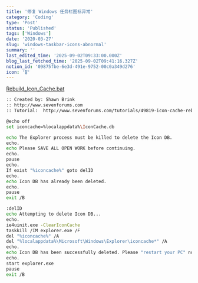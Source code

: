```yaml
---
title: '修复 Windows 任务栏图标异常'
category: 'Coding'
type: 'Post'
status: 'Published'
tags: ['Windows']
date: '2020-03-27'
slug: 'windows-taskbar-icons-abnormal'
summary: ''
last_edited_time: '2025-09-02T09:33:00.000Z'
blog_last_fetched_time: '2025-09-02T09:41:16.327Z'
notion_id: '09875fbe-6e3d-491e-9752-00c0a349d276'
icon: '🎖️'
---
```


[Rebuild_Icon_Cache.bat](https://prod-files-secure.s3.us-west-2.amazonaws.com/e753f4ed-a9d5-4b94-80b5-b5d3a8dd4851/47787731-78b3-4555-b702-282b8b73b881/Rebuild_Icon_Cache.bat?X-Amz-Algorithm=AWS4-HMAC-SHA256&X-Amz-Content-Sha256=UNSIGNED-PAYLOAD&X-Amz-Credential=ASIAZI2LB466T2DGLWF2%2F20250902%2Fus-west-2%2Fs3%2Faws4_request&X-Amz-Date=20250902T094115Z&X-Amz-Expires=3600&X-Amz-Security-Token=IQoJb3JpZ2luX2VjEML%2F%2F%2F%2F%2F%2F%2F%2F%2F%2FwEaCXVzLXdlc3QtMiJGMEQCIEe2Yq5lFV1R9Zf6jLXN%2FiIxlQiMT6iaurGk9KSAILD4AiBOGJET85P2PWFLWqbHWhs2S2SCxjK2MBO6%2B93gDqhlKir%2FAwgqEAAaDDYzNzQyMzE4MzgwNSIMNX6I4HLwnZs3olCiKtwDslvQ8pYW1k9FoCO8wratGdjD3U885bWXglHZ7Pp%2BSjFnLSwBohTz8OowS%2BOnhftuAOxYCBQBGcrlYhK2u4Fg42Am2QmQHuX0WqZkVddf8Wu1FLB7QMHD4zzaOgBFDZBALhNZ2FISS8%2F80%2BVOwRI%2F22OtAcORaKBHF6SdmdI1JAM6JooKkycfq0QEWmLjaqXQEPLDwZukfUtxw1iJ4RngbTFrLNBoZz8mDEFOORQiI3uvq3d%2Bu3F7KrA1Y%2FuCBt2jjUva9PZYDbyDGwniMUVybMRR72uTun5f4%2BJZ9egd2eCZab87S9S6uUmV1Fk3PHN84oxoqMy6AefduUih%2F5hGSxREByguargDUqpPSd1JnZkzYqqUoYdKctAENgCoMRHzLZYx3WHHE64xK%2FB%2BSpnw7L%2FRr6jr2DzaIkqthLShkxTUvzl2gS6CtjtgKJOJNU%2FEfHm1N9%2Fu3VZ%2B8wkSfONLF8dQfXpS6C5quhcUVRXexJGJNspkouEgtJFJC5c8zzbBSYJ3670T3TsStuzFyEzDaQHn4O2feFlQ5kkf0%2BP%2BGaPkJfvEF5vcfZkIC9C1PNBYujNWRaPrafAqyVj6ccMwraskgTbuaW2wpUhRMDZ6t8dCSeFprzvg05w6zgswse7axQY6pgE9jnFKgUqfSaQzuTyYTkNMzg%2BezUcaiTNtx%2BxlEFzGT2e%2FdMaL1PB8Sq45KsBRvcd%2Fe4pRXLXGll04DFNhwAzRt3Gq%2FrHY6J%2B3e15Qpm11kCvAzlf%2BlvnmUVIg%2FvtaJLBoG7ROGPRYmTeRjJhRvDCrZwXy4WFm%2FcIpzqWwwaUvYHCFzzRW94zEQkHsbcSZAN0tFbF5tfo2EEoAyfICwapNKwXy1Q0E&X-Amz-Signature=03a89e45955beb2b63bcdc53f789605d59a078cd7ed7b4b665ac555249b179c5&X-Amz-SignedHeaders=host&x-amz-checksum-mode=ENABLED&x-id=GetObject)

```bash
:: Created by: Shawn Brink
:: http://www.sevenforums.com
:: Tutorial:  http://www.sevenforums.com/tutorials/49819-icon-cache-rebuild.html

@echo off
set iconcache=%localappdata%\IconCache.db

echo The Explorer process must be killed to delete the Icon DB.
echo.
echo Please SAVE ALL OPEN WORK before continuing.
echo.
pause
echo.
If exist "%iconcache%" goto delID
echo.
echo Icon DB has already been deleted.
echo.
pause
exit /B

:delID
echo Attempting to delete Icon DB...
echo.
ie4uinit.exe -ClearIconCache
taskkill /IM explorer.exe /F
del "%iconcache%" /A
del "%localappdata%\Microsoft\Windows\Explorer\iconcache*" /A
echo.
echo Icon DB has been successfully deleted. Please "restart your PC" now to rebuild your icon cache.
echo.
start explorer.exe
pause
exit /B
```
